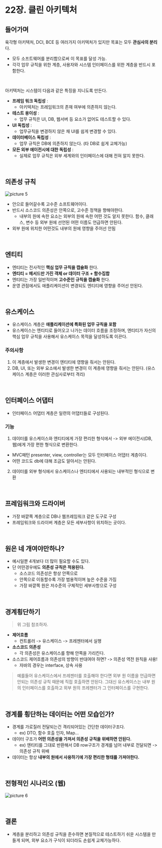 

# 22장. 클린 아키텍처

## 들어가며

육각형 아키텍처, DCI, BCE 등 여러가지 아키텍처가 있지만 목표는 모두 **관심사의 분리** 다.
- 모두 소프트웨어를 분리함으로써 이 목표를 달성 가능.
- 각각 업무 규칙을 위한 계층, 사용자와 시스템 인터페이스를 위한 계층을 반드시 포함한다.

<br/>

아키텍처는 시스템이 다음과 같은 특징을 지니도록 만든다.
- **프레임 워크 독립성** :
  - 아키텍처는 프레임워크의 존재 여부에 의존하지 않는다.
- **테스트 용이성** : 
  - 업무 규칙은 UI, DB, 웹서버 등 요소가 없어도 테스트할 수 있다.
- **UI 독립성** : 
  - 업무규칙을 변경하지 않은 채 UI를 쉽게 변경할 수 있다.
- **데이터베이스 독립성** :
  - 업무 규칙은 DB에 의존하지 않는다. (타 DB로 쉽게 교체가능)
- **모든 외부 에이전시에 대한 독립성** :
  - 실제로 업무 규칙은 외부 세계와의 인터페이스에 대해 전혀 알지 못한다.

<br/>

## 의존성 규칙


![picture 5](../images/3c78f27baca8d354389f1e6aa334edbe21537638694c73b0299980ac8d0e2222.png)  

- 안으로 들어갈수록 고수준 소프트웨어이다. 
- 반드시 소스코드 의존성은 안쪽으로, 고수준 정책을 향해야한다.
  - 내부의 원에 속한 요소는 외부의 원에 속한 어떤 것도 알지 못한다. 함수, 클래스, 변수 등 외부 원에 선언된 어떤 이름도 언급하면 안된다.
- 외부 원에 위치한 어떤것도 내부의 원에 영향을 주어선 안됨


<br/>

## 엔티티
- 엔티티는 전사적인 **핵심 업무 규칙을 캡슐화** 한다. 
- **엔티티 = 메서드만 가진 객체 or 데이터 구조 + 함수집합**
- 엔티티는 가장 일반적이며 **고수준인 규칙을 캡슐화** 한다.
- 운영 관점에서도 애플리케이션이 변경되도 엔티티에 영향을 주어선 안된다.

<br/>

## 유스케이스
- 유스케이스 계층은 **애플리케이션에 특화된 업무 규칙을 포함**
- 유스케이스는 엔티티로 들어오고 나가는 데이터 흐름을 조정하며, 엔티티가 자신의 핵심 업무 규칙을 사용해서 유스케이스 목적을 달성하도록 이끈다.
### 주의사항
1. 이 계층에서 발생한 변경이 엔티티에 영향을 줘서는 안된다.
2. DB, UI, 또는 외부 요소에서 발생한 변경이 이 계층에 영향을 줘서는 안된다. (유스케이스 계층은 이러한 관심사로부터 격리)

<br/>

## 인터페이스 어댑터
- 인터페이스 어댑터 계층은 일련의 어댑터들로 구성된다.

### 기능
1. 데이터를 유스케이스와 엔티티에게 가장 편리한 형식에서 -> 외부 에이전시(DB, 웹)에게 가장 편한 형식으로 변환한다.
  - MVC패턴 presenter, view, controller는 모두 인터페이스 어댑터 계층이다.
  - 어떤 코드도 db에 대해 조금도 알아서는 안된다.
2. 데이터를 외부 형식에서 유스케이스나 엔티티에서 사용되는 내부적인 형식으로 변환


<br/>

## 프레임워크와 드라이버
- 가장 바깥쪽 계층으로 DB나 웹프레임워크 같은 도구로 구성
- 프레임워크와 드라이버 계층은 모든 세부사항이 위치하는 곳이다.

<br/>

## 원은 네 개여야만하나?
- 예시일뿐 4개보다 더 많이 필요할 수도 있다.
- 단 어떤경우에도 **의존성 규칙은 적용된다.** 
  - 소스코드 의존성은 항상 안쪽으로
  - 안쪽으로 이동할수록 가장 범용적이며 높은 수준을 가짐
  - 가장 바깥쪽 원은 저수준의 구체적인 세부사항으로 구성

<br/>

## 경계횡단하기
> 위 그림 참조하자.

- **제어흐름**
  - 컨트롤러 -> 유스케이스 -> 프레젠터에서 실행 
- **소스코드 의존성**
  - 각 의존성은 유스케이스를 향해 안쪽을 가리킨다.
- 소스코드 제어흐름과 의존성의 방향이 반대여야 하면? -> 의존성 역전 원칙을 사용!
  - 자바의 경우는 interface, 상속 사용

> 예를들어 유스케이스에서 프레젠터를 호출해야 한다면 외부 원 이름을 언급하면 안되는 의존성 규칙 때문에 직접 호출하면 안된다. 그대신 유스케이스는 내부 원의 인터페이스를 호출하고 외부 원의 프레젠터가 그 인터페이스를 구현한다.

<br/>

## 경계를 횡단하는 데이터는 어떤 모습인가?
- 경계를 가로질러 전달되는건 격리되어있는 간단한 데이터구조다.
  - ex) DTO, 함수 호출 인자, Map...
- 데이터 구조가 **어떤 의존성을 가져서 의존성 규칙을 위배하면 안된다.**
  - ex) 엔티티를 그대로 반환해서 DB row구조가 경계를 넘어 내부로 전달되면 -> 의존성 규칙 위배
- 데이터는 항상 **내부의 원에서 사용하기에 가장 편리한 형태를 가져야한다.** 

<br/>

## 전형적인 시나리오 (웹)
![picture 6](../images/beed1322638e714198909d87d698e67aff92c8cc0a05bdf512ca661ad53af263.png)  


<br/>

## 결론
- 계층을 분리하고 의존성 규칙을 준수하면 본질적으로 테스트하기 쉬운 시스템을 만들게 되며, 외부 요소가 구식이 되더라도 손쉽게 교체가능하다.
